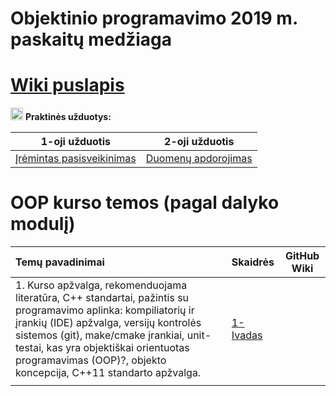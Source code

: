 # Objektinio programavimo 2019 m. paskaitų medžiaga 

# [Wiki puslapis](https://github.com/objprog/paskaitos2019/wiki)

<a href="https://github.com/objprog/praktika/wiki"><img src="https://upload.wikimedia.org/wikipedia/commons/thumb/1/18/ISO_C%2B%2B_Logo.svg/1200px-ISO_C%2B%2B_Logo.svg.png" width="20"></a> __Praktinės užduotys:__

| 1-oji užduotis                                               | 2-oji užduotis      |
| ------------------------------------------------------------ | ------------------- |
| [Įrėmintas pasisveikinimas](https://github.com/objprog/paskaitos2019/wiki/1-oji-užduotis) | [Duomenų apdorojimas](https://github.com/objprog/paskaitos2019/wiki/2-oji-užduotis) |

# OOP kurso temos (pagal dalyko modulį)

| Temų pavadinimai                                             | Skaidrės                                                     | GitHub Wiki |
| :----------------------------------------------------------- | :----------------------------------------------------------- | ----------- |
| 1. Kurso apžvalga, rekomenduojama literatūra, C++ standartai, pažintis su programavimo aplinka: kompiliatorių ir įrankių (IDE) apžvalga, versijų kontrolės sistemos (git), make/cmake įrankiai, unit-testai, kas yra objektiškai orientuotas programavimas (OOP)?, objekto koncepcija, C++11 standarto apžvalga. | [1-Ivadas](https://github.com/objprog/paskaitos2019/blob/master/slides/Teorija-1-Ivadas.pdf) |             |
|                                                              |                                                              |             |

